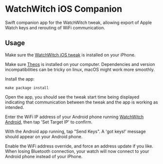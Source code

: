 # WatchWitch iOS Companion

Swift companion app for the WatchWitch tweak, allowing export of Apple Watch keys and rerouting of WiFi communication.

## Usage

Make sure the [WatchWitch iOS tweak](https://github.com/rec0de/watchwitch-ios) is installed on your iPhone.

Make sure [Theos](https://theos.dev/docs/) is installed on your computer. Dependencies and version incompatibilities can be tricky on linux, macOS might work more smoothly.

Install the app:
```
make package install
```

Open the app, you should see the tweak start time being displayed indicating that communication between the tweak and the app is working as intended.

Enter the WiFi IP address of your Android phone running [WatchWitch Android](https://github.com/rec0de/watchwitch-android), then tap 'Set Target IP' to confirm.

With the Android app running, tap "Send Keys". A 'got keys!' message should appear on your Android phone.

Enable the WiFi address override, and force an address update if you like. When losing Bluetooth connection, your watch will now connect to your Android phone instead of your iPhone.
